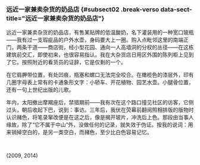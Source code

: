 ### 远近一家兼卖杂货的奶品店 {#subsect02 .break-verso data-sect-title="远近一家兼卖杂货的奶品店"}

远近一家兼卖杂货的奶品店，有售某贴牌的低温酸奶，名下灌装用的一种宽口玻瓶——我有过一支瑕疵品的户外水壶，身码要大上一圈。购入点毗邻这里的南端正门，两条干道——商店街，经小型花园、通向一人高墙洞的分杈的丛径——在这栋建筑前交汇，即使初来，也很容易指认。我在大杂货店日用区外围的陈列柜上见到了它。按照附近的看货员的证辞，它是仅剩的一个。

在它肩胛带位置，有处凹痕，瓶塞和螺口无法完全咬合。在橄榄色的漆层外，印有几圈字母表上常有的卡通象形文字：小轿车、开花植物、园艺水壶。小腿骨位置，还有一句上世纪出版的儿歌。

年内，太阳撤出摩羯座后，禁猎期前——我有次在这个路口撞见社区的访客，它侧过头，朝后收起下巴，说到：事访。三年后，我伏在荧幕前翻阅照相排版的版物时认识赭色，将笔录窜改便是在这之后，像是揭开玻片，冲洗后上色。那段由当事人缘故，除了“它不属于中山”外，没做任何的记录，就失效于伪证。按我的说词：用来销掉空白的，是另一类空白，而赭色，至少比白色容易记忆。

<br />

<p class="date">(2009, 2014)</p>